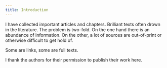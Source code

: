 ```yaml
---
title: Introduction
---
```



I have collected important articles and chapters. Brilliant texts often drown in the literature. The problem is two-fold. On the one hand there is an abundance of information. On the other, a lot of sources are out-of-print or otherwise difficult to get hold of.

Some are links, some are full texts.

I thank the authors for their permission to publish their work here.
